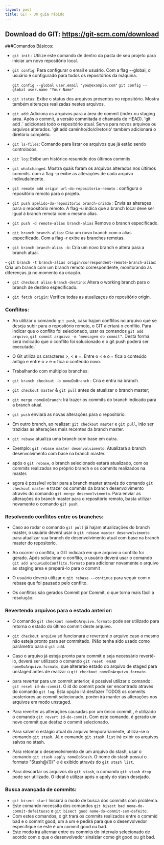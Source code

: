 ```yaml
---
layout: post
title: GIT - Um guia rápido
---
```



## Download do GIT: https://git-scm.com/download

###Comandos Básicos:

- `git init` : Utilize este comando de dentro da pasta de seu projeto para iniciar um novo repositório local.

- `git config`: Para configurar o email e usuário. Com a flag --global, o usuário é configurado para todos os repositórios da máquina.

  `git config --global user.email "you@example.com"`
  `git config --global user.name "Your Name"`

- `git status`: Exibe o status dos arquivos presentes no repositório. Mostra também alteraçes realizadas nestes arquivos.

- `git add`: Adiciona os arquivos para a área de commit (index ou staging area. Após o commit, a versão commitada é chamada de HEAD). 'git add .' adicionará todo o repositório atual. Serve para novos arquivos ou arquivos alterados. 'git add caminho/do/diretorio' também adicionará o diretório completo.
 
- `git ls-files`: Comando para listar os arquivos que já estão sendo controlados.

- `git log`: Exibe um histórico resumido dos últimos commits.

- `git whatchanged`: Mostra quais foram os arquivos alterados nos últimos commits. com a flag -p exibe as alterações de cada arquivo indivudalmente.

- `git remote add origin url-do-repositorio-remoto` : configura o repositório remoto para o projeto.

- `git push apelido-do-repositorio branch-criado` : Envia as alteraçes para o repositório remoto. A flag -u indica que a branch local deve ser igual à branch remota com o mesmo alias.

- `git push -d remote-alias branch-alias` Remove o branch especificado.

- `git branch branch-alias`: Cria um novo branch com o alias especificado. Com a flag -r exibe as branches remotas.

-  `git branch branch-alias -b`: Cria um novo branch e altera para a branch atual.

- `git branch -t branch-alias origin/correspondent-remote-branch-alias`: Cria um branch com um branch remoto correspondente, monitorando as diferenças já no momento da criação.
 
- `git checkout alias-branch-destino`: Altera o working branch para o branch de destino especificado.

- `git fetch origin`: Verifica todas as atualizaçes do repositório origin.

### Conflitos:

- Ao utilizar o comando `git push`, caso hajam conflitos no arquivo que se deseja subir para o repositório remoto, o GIT alertará o conflito. Para indicar que o conflito foi selecionado, usar os comandos `git add arquivo`, `git commit arquivo -m "mensagem do commit"`. Desta forma será indicado que o conflito foi solucionado e o git push poderá ser executado.'

- O Git utiliza os caracteres >, < e =. Entre o < e o = fica o conteúdo antigo e entre o > e = fica o conteúdo novo.

- Trabalhando com múltiplos branches:

- `git branch checkout -b nomeDoBranch` : Cria e entra na branch 
- `git checkout master` & `git pull` antes de atualizar o branch master; 
- `git merge nomeDoBranch`: Irá trazer os commits do branch indicado para a branch atual.
- `git push` enviará as novas alterações para o repositório.
- Em outro branch, ao realizar: `git checkout master` e `git pull`, irão ser trazidas as alterações mais recentes da branch master.
- `git rebase` atualiza uma branch com base em outra.
- Exemplo: `git rebase master desenvolvimento`: Atualizará a branch desenvolvimento com base na branch master.
- após o `git rebase`, o branch selecionado estará atualizado, com os commits realizados no próprio branch e os commits realizados na master. 
- agora é possível voltar para a branch master através do comando `git checkout master` e trazer os commits da branch desenvolvimento através do comando `git merge desenvolvimento`. Para enviar as alterações do branch master para o repositório remoto, basta utilizar novamente o comando `git push`.

### Resolvendo conflitos entre os branches:

- Caso ao rodar o comando `git pull` já hajam atualizações do branch master, o usuário deverá usar o `git rebase master desenvolvimento` para atualizar sua branch de desenvolvimento atual com base na branch master do repositorio.

- Ao ocorrer o conflito, o GIT indicará em que arquivo o conflito foi gerado. Após solucionar o conflito, o usuário deverá usar o comando `git add arquvioDoConflito.formato` para adicionar novamente o arquivo ao staging area e prepará-lo para o commit

- O usuário deverá utilizar o `git rebase --continue` para seguir com o rebase que foi pausado pelo conflito.

- Os conflitos são gerados Commit por Commit, o que torna mais fácil a resolução.

### Revertendo arquivos para o estado anterior:

- O comando `git checkout nomeDoArquivo.formato` pode ser utilizado para retorna o estado do último commit deste arquivo. 
- `git checkout arquivo` só funcionará e reverterá o arquivo caso o mesmo não esteja pronto para ser commitado. (Não tenha sido usado como parâmetro para o `git add`.

- Caso o arquivo já esteja pronto para commit e seja necessário revertê-lo, deverá ser utilizado o comando `git reset -HEAD nomeDoArquivo.formato`, que alteraráo estado do arquivo de staged para unstaged antes de realizar o `git checkout nomeDoArquivo.formato`.

- para reverter para um commit anterior, é possível utilizar o comando: `git reset id-do-commit`. O id do commit pode ser encontrado através do comando `git log`. Esta opção irá desfazer TODOS os commits posteriores ao commit selecionado, porém irá manter as alterações nos arquivos em modo unstaged. 

- Para reverter as alterações causadas por um único commit , é utilizado o comando `git revert id-do-commit`. Com este comando, é gerado um novo commit que desfaz o commit selecionado.

- Para salver o estágio atual do arquivo temporariamente, utiliza-se o comando `git stash`. Já o comando `git stash list` irá exibir os arquivos salvos no stash. 

- Para retomar o desenvolvimento de um arquivo do stash, usar o comando `git stash apply nomeDoStash`. O nome do stash possui o formato "Stash@{0}" e é exibido através do `git stash list`.

- Para descartar os arquivos do `git stash`, o comando `git stash drop` pode ser utilizado. O ideal é utilizar após o apply do stash desejado.

### Busca avançada de commits:

- `git bisect start` Iniciará o modo de busca dos commits com problema.
- Este comando necessita dos comandos `git bisect bad nome-do-commit-defeituoso` e `git bisect good nome-do-commit-sem-defeito`.
- Com estes comandos, o git trará os commits realizados entre o commid bad e o commit good, um a um e pedirá para que o desenvolvedor especifique se este é um commit good ou bad.
- Este modo irá alternar entre os commits do intervalo selecionado de acordo com o que o desenvolvedor sinalziar como git good ou git bad.



